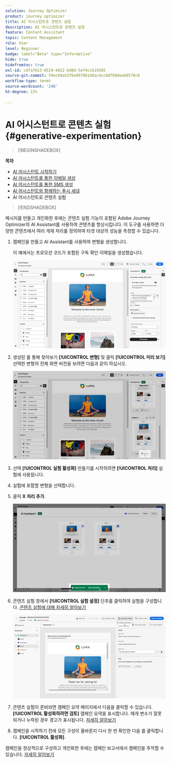 ```yaml
---
solution: Journey Optimizer
product: journey optimizer
title: AI 어시스턴트로 콘텐츠 실험
description: AI 어시스턴트로 콘텐츠 실험
feature: Content Assistant
topic: Content Management
role: User
level: Beginner
badge: label="Beta" type="Informative"
hide: true
hidefromtoc: true
exl-id: c47af613-0529-4922-bd0d-5ef4cc619305
source-git-commit: 59ecb9a5376e697061ddac4cc68f09dee68570c0
workflow-type: tm+mt
source-wordcount: '248'
ht-degree: 22%

---
```


# AI 어시스턴트로 콘텐츠 실험 {#generative-experimentation}

>[!BEGINSHADEBOX]

**목차**

* [AI 어시스턴트 시작하기](gs-generative.md)
* [AI 어시스턴트를 통한 이메일 생성](generative-email.md)
* [AI 어시스턴트를 통한 SMS 생성](generative-sms.md)
* [AI 어시스턴트와 함께하는 푸시 세대](generative-push.md)
* AI 어시스턴트로 콘텐츠 실험

>[!ENDSHADEBOX]

메시지를 만들고 개인화한 후에는 콘텐츠 실험 기능이 포함된 Adobe Journey Optimizer의 AI Assistant를 사용하여 콘텐츠를 향상시킵니다. 이 도구를 사용하면 다양한 콘텐츠에서 여러 게재 처리를 정의하여 타겟 대상의 성능을 측정할 수 있습니다.

1. 캠페인을 만들고 AI Assistant를 사용하여 변형을 생성합니다.

   이 예에서는 프로모션 코드가 포함된 구독 확인 이메일을 생성했습니다.

   ![](assets/experiment-genai-1.png)

1. 생성된 를 통해 찾아보기 **[!UICONTROL 변형]** 및 클릭 **[!UICONTROL 미리 보기]** 선택한 변형의 전체 화면 버전을 보려면 다음과 같이 하십시오.

   ![](assets/experiment-genai-2.png)

1. 선택 **[!UICONTROL 실험 활성화]** 만들기를 시작하려면 **[!UICONTROL 처리]** 실험에 사용됩니다.

1. 실험에 포함할 변형을 선택합니다.

1. 클릭 **X 처리 추가**.

   ![](assets/experiment-genai-3.png)

1. 콘텐츠 실험 창에서 **[!UICONTROL 실험 설정]** 단추를 클릭하여 실험을 구성합니다. [콘텐츠 실험에 대해 자세히 알아보기](../content-management/content-experiment.md)

   ![](assets/experiment-genai-4.png)

1. 콘텐츠 실험이 준비되면 캠페인 요약 페이지에서 다음을 클릭할 수 있습니다. **[!UICONTROL 활성화하려면 검토]** 캠페인 요약을 표시합니다. 매개 변수가 잘못되거나 누락된 경우 경고가 표시됩니다. [자세히 알아보기](../content-management/content-experiment.md#treatment-experiment)

1. 캠페인을 시작하기 전에 모든 구성이 올바른지 다시 한 번 확인한 다음 를 클릭합니다. **[!UICONTROL 활성화]**.

캠페인을 정상적으로 구성하고 개인화한 후에는 캠페인 보고서에서 캠페인을 추적할 수 있습니다. [자세히 알아보기](../reports/campaign-global-report.md)
